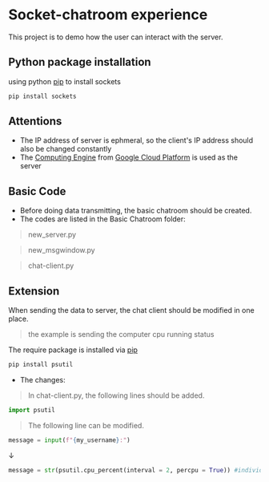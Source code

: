 # Socket-chatroom experience
 This project is to demo how the user can interact with the server. 
 
## Python package installation
using python [pip](https://pip.pypa.io/en/stable/) to install sockets
 ```Bash
 pip install sockets
 ```
## Attentions
- The IP address of server is ephmeral, so the client's IP address should also be changed constantly
- The [Computing Engine](https://cloud.google.com/compute) from [Google Cloud Platform](https://cloud.google.com/) is used as the server


## Basic Code
- Before doing data transmitting, the basic chatroom should be created. 
- The codes are listed in the Basic Chatroom folder:
>new_server.py

>new_msgwindow.py

>chat-client.py


## Extension
When sending the data to server, the chat client should be modified in one place. 
> the example is sending the computer cpu running status

The require package is installed via [pip](https://pip.pypa.io/en/stable/)
```Bash
pip install psutil
```

- The changes: 

>In chat-client.py, the following lines should be added.
 ```python
 import psutil 
 ```
>The following line can be modified.
  ```python
message = input(f"{my_username}:")
 ```
↓
 ```python
message = str(psutil.cpu_percent(interval = 2, percpu = True)) #individual core info
 ```
